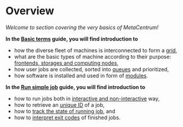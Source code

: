 # Overview

*Welcome to section covering the very basics of MetaCentrum!*

**In the [Basic terms](../computing/concepts) guide, you will find introduction to**

- how the diverse fleet of machines is interconnected to form a [grid](https://aws.amazon.com/what-is/grid-computing/),
- what are the basic types of machine according to their purpose: [frontends, storages and computing nodes](../computing/concepts/#frontends-storages-homes),
- how user jobs are collected, sorted into [queues](../computing/concepts/#queues) and prioritized,
- how software is installed and used in form of [modules](../computing/concepts/#modules).

**In the [Run simple job](../computing/run-basic-job) guide, you will find introduction to**

- how to run jobs both in [interactive and non-interactive](../computing/run-basic-job/#batch-vs-interactive) way,
- how to retrieve an [unique ID](../computing/run-basic-job/#job-id) of a job,
- how to [track the state of running job](../computing/run-basic-job/#job-status), and
- how to [interpret exit codes](../computing/run-basic-job/#exit-status) of finished jobs.



